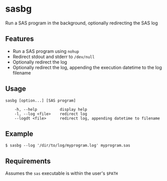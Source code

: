 # sasbg
Run a SAS program in the background, optionally redirecting the SAS log

## Features
* Run a SAS program using `nohup`
* Redirect stdout and stderr to `/dev/null`
* Optionally redirect the log
* Optionally redirect the log, appending the execution datetime to the log filename

## Usage
```
sasbg [option...] [SAS program]

    -h, --help          display help
    -l, --log <file>    redirect log
    --logdt <file>      redirect log, appending datetime to filename
```

## Example
```
$ sasbg --log '/dir/to/log/myprogram.log' myprogram.sas
```

## Requirements
Assumes the `sas` executable is within the user's `$PATH`
